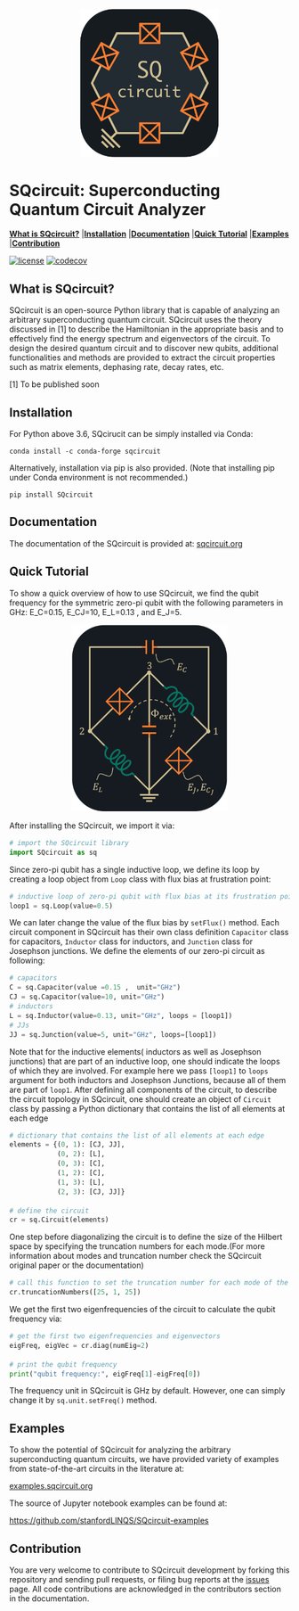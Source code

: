<p align="center">
<img src = pics/README_logo.png width= 250px" />
</p>

# SQcircuit: Superconducting Quantum Circuit Analyzer
[**What is SQcircuit?**](#What-is-SQcircuit?)
|[**Installation**](#Installation)
|[**Documentation**](#Documentation)
|[**Quick Tutorial**](#Quick-Tutorial)
|[**Examples**](#Examples)
|[**Contribution**](#Contribution)

[![license](https://img.shields.io/badge/license-New%20BSD-orange.svg)](https://opensource.org/licenses/BSD-3-Clause)
[![codecov](https://codecov.io/gh/stanfordLINQS/SQcircuit/branch/main/graph/badge.svg?token=6FT6L9ZPHP)](https://codecov.io/gh/stanfordLINQS/SQcircuit)
## What is SQcircuit?

SQcircuit is an open-source Python library that is capable of analyzing an arbitrary superconducting quantum circuit.
SQcircuit uses the theory discussed in [1] to describe the Hamiltonian in the appropriate basis and to effectively find
the energy spectrum and eigenvectors of the circuit. To design the desired quantum circuit and to discover new qubits, 
additional functionalities and methods are provided to extract the circuit properties such as matrix elements, 
dephasing rate, decay rates, etc.

[1] To be published soon

## Installation
For Python above 3.6, SQcirucit can be simply installed via Conda:
```
conda install -c conda-forge sqcircuit
```
Alternatively, installation via pip is also provided. (Note that installing pip under Conda environment
is not recommended.)
```
pip install SQcircuit
```

## Documentation
The documentation of the SQcircuit is provided at:
[sqcircuit.org](https://sqcircuit.org)


## Quick Tutorial

To show a quick overview of how to use SQcircuit, we find the qubit frequency for the symmetric zero-pi qubit with the
following parameters in GHz: E_C=0.15, E_CJ=10, E_L=0.13 , and E_J=5.   

<p align="center">
<img src = pics/README_zeroPi.png width= "280px" />
</p>
After installing the SQcircuit, we import it via:

```python
# import the SQcircuit library
import SQcircuit as sq
```
Since zero-pi qubit has a single inductive loop, we define its loop by creating a loop object from `Loop` class with
flux bias at frustration point:

```python
# inductive loop of zero-pi qubit with flux bias at its frustration point.
loop1 = sq.Loop(value=0.5)
```
We can later change the value of the flux bias by `setFlux()` method. Each circuit component in SQcircuit has their
own class definition `Capacitor` class for capacitors, `Inductor` class for inductors, and `Junction` class for
Josephson junctions. We define the elements of our zero-pi circuit as following:
```python
# capacitors
C = sq.Capacitor(value =0.15 ,  unit="GHz")
CJ = sq.Capacitor(value=10, unit="GHz")
# inductors
L = sq.Inductor(value=0.13, unit="GHz", loops = [loop1])
# JJs
JJ = sq.Junction(value=5, unit="GHz", loops=[loop1])
```
Note that for the inductive elements( inductors as well as Josephson junctions) that are part of an 
inductive loop, one should indicate the loops of which they are involved. For example here we pass `[loop1]` to `loops`
argument for both inductors and Josephson Junctions, because all of them are part of `loop1`. After defining all
components of the circuit, to describe the circuit topology in SQcircuit, one should create an object of `Circuit`
class by passing a Python dictionary that contains the list of all elements at each edge

```python
# dictionary that contains the list of all elements at each edge
elements = {(0, 1): [CJ, JJ],
            (0, 2): [L],
            (0, 3): [C],
            (1, 2): [C],
            (1, 3): [L],
            (2, 3): [CJ, JJ]}

# define the circuit
cr = sq.Circuit(elements)
```
One step before diagonalizing the circuit is to define the size of the Hilbert space by specifying the truncation 
numbers for each mode.(For more information about modes and truncation number check the SQcircuit original paper or
the documentation)

```python
# call this function to set the truncation number for each mode of the circuit. 
cr.truncationNumbers([25, 1, 25])
```
We get the first two eigenfrequencies of the circuit to calculate the qubit frequency via:

```python
# get the first two eigenfrequencies and eigenvectors 
eigFreq, eigVec = cr.diag(numEig=2)

# print the qubit frequency
print("qubit frequency:", eigFreq[1]-eigFreq[0])
```
The frequency unit in SQcircuit is GHz by default. However, one can simply change it by `sq.unit.setFreq()` method.

## Examples
To show the potential of SQcircuit for analyzing the arbitrary superconducting quantum circuits, we have provided
variety of examples from state-of-the-art circuits in the literature at:

[examples.sqcircuit.org](https://docs.sqcircuit.org/examples.html)

The source of Jupyter notebook examples can be found at:

https://github.com/stanfordLINQS/SQcircuit-examples
## Contribution
You are very welcome to contribute to SQcircuit development by forking this repository and sending pull requests,
or filing bug reports at the [issues](https://github.com/stanfordLINQS/SQcircuit/issues) page. All code contributions are acknowledged in the contributors section
in the documentation.

